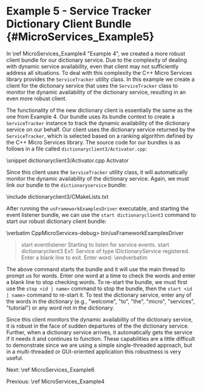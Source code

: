 Example 5 - Service Tracker Dictionary Client Bundle   {#MicroServices_Example5}
====================================================

In \ref MicroServices_Example4 "Example 4", we created a more robust client bundle
for our dictionary service. Due to the complexity of dealing with dynamic service
availability, even that client may not sufficiently address all situations. To
deal with this complexity the C++ Micro Services library provides the `ServiceTracker`
utility class. In this example we create a client for the dictionary service that
uses the `ServiceTracker` class to monitor the dynamic availability of the dictionary
service, resulting in an even more robust client.

The functionality of the new dictionary client is essentially the same as the one
from Example 4. Our bundle uses its bundle context to create a `ServiceTracker`
instance to track the dynamic availability of the dictionary service on our behalf.
Our client uses the dictionary service returned by the `ServiceTracker`, which is
selected based on a ranking algorithm defined by the C++ Micro Services library.
The source code for our bundles is as follows in a file called
`dictionaryclient3/Activator.cpp`:

\snippet dictionaryclient3/Activator.cpp Activator

Since this client uses the `ServiceTracker` utility class, it will automatically
monitor the dynamic availability of the dictionary service. Again, we must link
our bundle to the `dictionaryservice` bundle:

\include dictionaryclient3/CMakeLists.txt

After running the `usFrameworkExamplesDriver` executable, and starting the event
listener bundle, we can use the `start dictionaryclient3` command to start
our robust dictionary client bundle:

\verbatim
CppMicroServices-debug> bin/usFrameworkExamplesDriver
> start eventlistener
Starting to listen for service events.
> start dictionaryclient3
Ex1: Service of type IDictionaryService registered.
Enter a blank line to exit.
Enter word:
\endverbatim

The above command starts the bundle and it will use the main thread to
prompt us for words. Enter one word at a time to check the words and enter a
blank line to stop checking words. To re-start the bundle, we must first use the
`stop <id | name>` command to stop the bundle, then the `start <id | name>` command to re-start it.
To test the dictionary service, enter any of the words in the dictionary
(e.g., "welcome", "to", "the", "micro", "services", "tutorial") or any word not
in the dictionary.

Since this client monitors the dynamic availability of the dictionary service,
it is robust in the face of sudden departures of the the dictionary service.
Further, when a dictionary service arrives, it automatically gets the service if
it needs it and continues to function. These capabilities are a little difficult
to demonstrate since we are using a simple single-threaded approach, but in a
multi-threaded or GUI-oriented application this robustness is very useful.

Next: \ref MicroServices_Example6

Previous: \ref MicroServices_Example4
